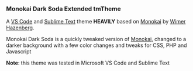 ### Monokai Dark Soda Extended tmTheme

A [VS Code][1] and [Sublime Text][4] theme __HEAVILY__ based on [Monokai][2] by [Wimer Hazenberg][4].

Monokai Dark Soda is a quickly tweaked version of [Monokai][2], changed to a darker background with a few color changes and tweaks for CSS, PHP and Javascript

__Note__: this theme was tested in Microsoft VS Code and Sublime Text


[1]: https://code.visualstudio.com/
[2]: http://www.monokai.nl/blog/2006/07/15/textmate-color-theme/
[3]: http://monokai.nl/
[4]: http://www.sublimetext.com/
